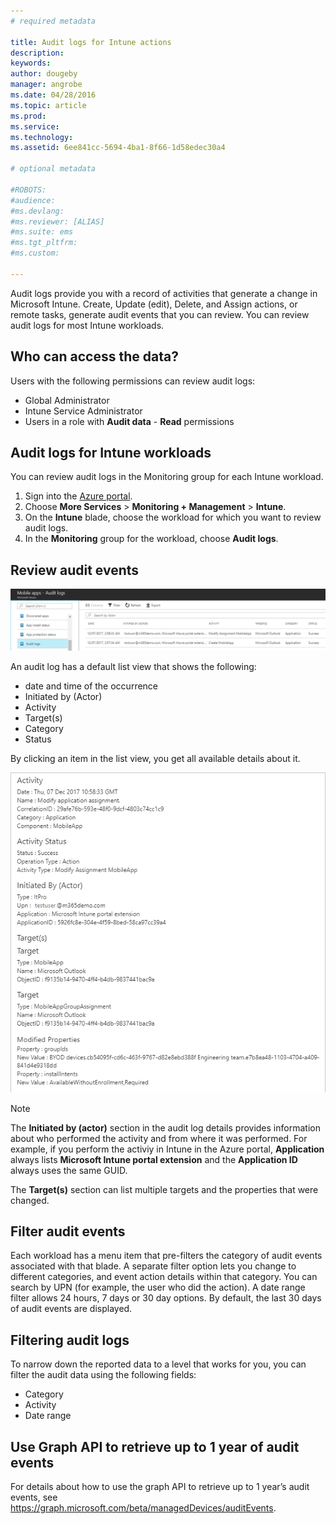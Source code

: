 ```yaml
---
# required metadata

title: Audit logs for Intune actions
description: 
keywords:
author: dougeby
manager: angrobe
ms.date: 04/28/2016
ms.topic: article
ms.prod:
ms.service:
ms.technology:
ms.assetid: 6ee841cc-5694-4ba1-8f66-1d58edec30a4

# optional metadata

#ROBOTS:
#audience:
#ms.devlang:
#ms.reviewer: [ALIAS]
#ms.suite: ems
#ms.tgt_pltfrm:
#ms.custom:

---
```

Audit logs provide you with a record of activities that generate a change in Microsoft Intune. Create, Update (edit), Delete, and Assign actions, or remote tasks, generate audit events that you can review. You can review audit logs for most Intune workloads. 

## Who can access the data?
Users with the following permissions can review audit logs:
- Global Administrator
- Intune Service Administrator
- Users in a role with **Audit data** - **Read** permissions

## Audit logs for Intune workloads
You can review audit logs in the Monitoring group for each Intune workload.  
1. Sign into the [Azure portal](https://portal.azure.com).
2. Choose **More Services** > **Monitoring + Management** > **Intune**.
3. On the **Intune** blade, choose the workload for which you want to review audit logs.
4. In the **Monitoring** group for the workload, choose **Audit logs**.

## Review audit events
![Audit logs](./media/monitor-audit-logs.png "Audit logs")

An audit log has a default list view that shows the following:    

- date and time of the occurrence
- Initiated by (Actor)
- Activity
- Target(s)
- Category
- Status

By clicking an item in the list view, you get all available details about it.

![Audit logs](./media/monitor-audit-log-detail.png "Audit logs")

> [!Note]    
> The **Initiated by (actor)** section in the audit log details provides information about who performed the activity and from where it was performed. For example, if you perform the activiy in Intune in the Azure portal, **Application** always lists **Microsoft Intune portal extension** and the **Application ID** always uses the same GUID. 
>    
> The **Target(s)** section can list multiple targets and the properties that were changed.  


## Filter audit events
Each workload has a menu item that pre-filters the category of audit events associated with that blade. A separate filter option lets you change to different categories, and event action details within that category. You can search by UPN (for example, the user who did the action). A date range filter allows 24 hours, 7 days or 30 day options. By default, the last 30 days of audit events are displayed.

## Filtering audit logs

To narrow down the reported data to a level that works for you, you can filter the audit data using the following fields:

- Category
- Activity
- Date range

## Use Graph API to retrieve up to 1 year of audit events
For details about how to use the graph API to retrieve up to 1 year’s audit events, see https://graph.microsoft.com/beta/managedDevices/auditEvents.





